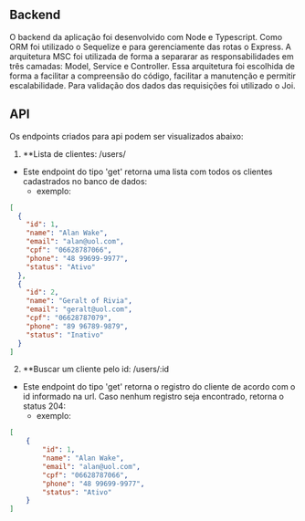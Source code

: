 ## Backend
  O backend da aplicação foi desenvolvido com Node e Typescript. Como ORM foi utilizado o 
  Sequelize e para gerenciamente das rotas o Express.
  A arquitetura MSC foi utilizada de forma a separarar as responsabilidades em três camadas:
   Model, Service e Controller.
  Essa arquitetura foi escolhida de forma a facilitar a compreensão do código, facilitar a manutenção e permitir escalabilidade.
  Para validação dos dados das requisições foi utilizado o Joi.

## API
  Os endpoints criados para api podem ser visualizados abaixo:

  1. **Lista de clientes:
        /users/

  - Este endpoint do tipo 'get' retorna uma lista com todos os clientes cadastrados no banco de dados:
    - exemplo:

  ```json
  [
    {
      "id": 1,
      "name": "Alan Wake",
      "email": "alan@uol.com",
      "cpf": "06628787066",
      "phone": "48 99699-9977",
      "status": "Ativo"
    },
    {
      "id": 2,
      "name": "Geralt of Rivia",
      "email": "geralt@uol.com",
      "cpf": "06628787079",
      "phone": "89 96789-9879",
      "status": "Inativo"
    }
  ]

  ```

  2. **Buscar um cliente pelo id:
        /users/:id

  - Este endpoint do tipo 'get' retorna o registro do cliente de acordo com o id informado na url. Caso nenhum registro seja encontrado, retorna o status 204:
    - exemplo:

  ```json
  [
      {
          "id": 1,
          "name": "Alan Wake",
          "email": "alan@uol.com",
          "cpf": "06628787066",
          "phone": "48 99699-9977",
          "status": "Ativo"
      }
  ]